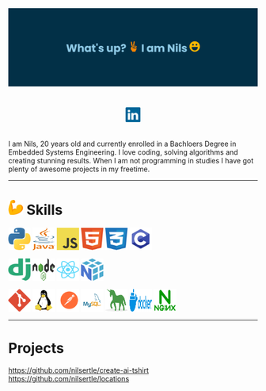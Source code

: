 <img src="https://github.com/nilsertle/nilsertle/blob/main/src/banner2.png">

<h1 align="center">
   
[<img src="https://github.com/nilsertle/nilsertle/blob/main/src/linkedin.svg" alt="LinkedIn Logo" width="30"/>](https://www.linkedin.com/in/nils-ertle-27987b209/)
   
</h1>

I am Nils, 20 years old and currently enrolled in a Bachloers Degree in Embedded Systems Engineering. I love coding, solving algorithms and creating stunning results. When I am not programming in studies I have got plenty of awesome projects in my freetime. 

---
# <img src="https://github.com/nilsertle/nilsertle/blob/main/src/muscle.png" width="30px"> Skills


[<img src="https://github.com/nilsertle/nilsertle/blob/main/src/python-5(1).svg" alt="Python Logo" width="45" height="45"/>](https://www.python.org/)
[<img src="https://github.com/nilsertle/nilsertle/blob/main/src/java-4.svg" alt="Java Logo" width="45" height="45"/>](https://www.java.com/de/)
[<img src="https://github.com/nilsertle/nilsertle/blob/main/src/logo-javascript.svg" alt="Javascript Logo" width="45" height="45"/>](https://developer.mozilla.org/de/docs/Web/JavaScript)
[<img src="https://github.com/nilsertle/nilsertle/blob/main/src/html-1.svg" alt="HTML5 Logo" width="45" height="45"/>](https://developer.mozilla.org/de/docs/Learn/Getting_started_with_the_web/HTML_basics)
[<img src="https://github.com/nilsertle/nilsertle/blob/main/src/css-3.svg" alt="CSS Logo" width="45" height="45"/>](https://developer.mozilla.org/de/docs/Learn/Getting_started_with_the_web/CSS_basics)
[<img src="https://github.com/nilsertle/nilsertle/blob/main/src/pngegg.png" alt="C Logo" width="45" height="45"/>]("")

   
[<img src="https://github.com/nilsertle/nilsertle/blob/main/src/django.svg" alt="Django Logo" width="45" height="45"/>](https://www.djangoproject.com/)
[<img src="https://github.com/nilsertle/nilsertle/blob/main/src/nodejs-1.svg" alt="Nodejs Logo" width="45" height="45"/>](https://nodejs.org/en/)
[<img src="https://github.com/nilsertle/nilsertle/blob/main/src/react-2.svg" alt="React Logo" width="45" height="45"/>](https://reactjs.org/)
[<img src="https://github.com/nilsertle/nilsertle/blob/main/src/numpy-1.svg" alt="NumPy Logo" width="45" height="45"/>](https://numpy.org/)

   
[<img src="https://github.com/nilsertle/nilsertle/blob/main/src/git-icon.svg" alt="Git Logo" width="45" height="45"/>](https://git-scm.com/)
[<img src="https://github.com/nilsertle/nilsertle/blob/main/src/linux-tux.svg" alt="Linux Logo" width="45" height="45"/>](https://www.linux.org/)
[<img src="https://github.com/nilsertle/nilsertle/blob/main/src/postman.svg" alt="Postman Logo" width="45" height="45"/>](https://www.postman.com/)
[<img src="https://github.com/nilsertle/nilsertle/blob/main/src/MySQL-Logo.wine.svg" alt="MySql Logo" width="45" height="45"/>](https://www.mysql.com/de/)
[<img src="https://github.com/nilsertle/nilsertle/blob/main/src/gunicorn.svg" alt="Gunicorn Logo" width="45" height="45"/>](https://gunicorn.org/)
[<img src="https://github.com/nilsertle/nilsertle/blob/main/src/docker-3.svg" alt="Docker Logo" width="45" height="45"/>](https://www.docker.com/)
[<img src="https://github.com/nilsertle/nilsertle/blob/main/src/nginx-1.svg" alt="Nginx Logo" width="45" height="45"/>](https://www.nginx.com/)

---
# Projects
https://github.com/nilsertle/create-ai-tshirt
https://github.com/nilsertle/locations

